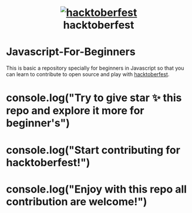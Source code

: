 <h1 align="center">
  <br>
  <a href="https://github.com/ankitdobhal/Python-Scripts"><img src="https://thepracticaldev.s3.amazonaws.com/i/13t31zhsu48diy2r6cu0.png" alt="hacktoberfest"></a>
  <br>
 hacktoberfest
  <br>
</h1>

# Javascript-For-Beginners
This is basic a repository specially for beginners in Javascript so that you can learn to contribute to open source and play with [hacktoberfest](https://hacktoberfest.digitalocean.com).

# console.log("Try to give star ✨ this repo and explore it more for beginner's")
# console.log("Start contributing for hacktoberfest!")
# console.log("Enjoy with this repo all contribution are welcome!")
